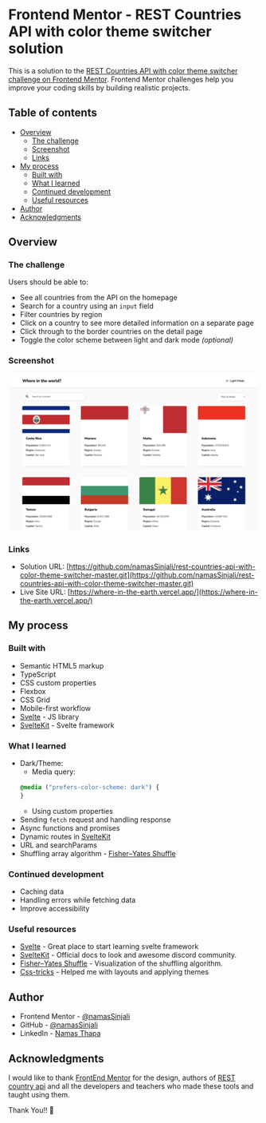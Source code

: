 # Frontend Mentor - REST Countries API with color theme switcher solution

This is a solution to the [REST Countries API with color theme switcher challenge on Frontend Mentor](https://www.frontendmentor.io/challenges/rest-countries-api-with-color-theme-switcher-5cacc469fec04111f7b848ca). Frontend Mentor challenges help you improve your coding skills by building realistic projects.

## Table of contents

- [Overview](#overview)
  - [The challenge](#the-challenge)
  - [Screenshot](#screenshot)
  - [Links](#links)
- [My process](#my-process)
  - [Built with](#built-with)
  - [What I learned](#what-i-learned)
  - [Continued development](#continued-development)
  - [Useful resources](#useful-resources)
- [Author](#author)
- [Acknowledgments](#acknowledgments)

## Overview

### The challenge

Users should be able to:

- See all countries from the API on the homepage
- Search for a country using an `input` field
- Filter countries by region
- Click on a country to see more detailed information on a separate page
- Click through to the border countries on the detail page
- Toggle the color scheme between light and dark mode _(optional)_

### Screenshot

![](./screenshot.png)

### Links

- Solution URL: [https://github.com/namasSinjali/rest-countries-api-with-color-theme-switcher-master.git](https://github.com/namasSinjali/rest-countries-api-with-color-theme-switcher-master.git)
- Live Site URL: [https://where-in-the-earth.vercel.app/](https://where-in-the-earth.vercel.app/)

## My process

### Built with

- Semantic HTML5 markup
- TypeScript
- CSS custom properties
- Flexbox
- CSS Grid
- Mobile-first workflow
- [Svelte](https://svelte.dev/) - JS library
- [SvelteKit](https://kit.svelte.dev/) - Svelte framework

### What I learned

- Dark/Theme:
  - Media query:
  ```css
  @media ("prefers-color-scheme: dark") {
  }
  ```
  - Using custom properties
- Sending `fetch` request and handling response
- Async functions and promises
- Dynamic routes in [SvelteKit](https://kit.svelte.dev/)
- URL and searchParams
- Shuffling array algorithm - [Fisher–Yates Shuffle](https://bost.ocks.org/mike/shuffle/)

### Continued development

- Caching data
- Handling errors while fetching data
- Improve accessibility

### Useful resources

- [Svelte](https://www.svelte.dev/) - Great place to start learning svelte framework
- [SvelteKit](https://www.kit.svelte.dev/) - Official docs to look and awesome discord community.
- [Fisher–Yates Shuffle](https://bost.ocks.org/mike/shuffle/) - Visualization of the shuffling algorithm.
- [Css-tricks](https://css-tricks.com/) - Helped me with layouts and applying themes

## Author

- Frontend Mentor - [@namasSinjali](https://www.frontendmentor.io/profile/namasSinjali)
- GitHub - [@namasSinjali](https://github.com/namasSinjali)
- LinkedIn - [Namas Thapa](https://np.linkedin.com/in/namas-thapa-046850202)

## Acknowledgments

I would like to thank [FrontEnd Mentor](https://www.frontendmentor.io/) for the design, authors of [REST country api](https://restcountries.com/) and all the developers and teachers who made these tools and taught using them.

Thank You!! 🙏

